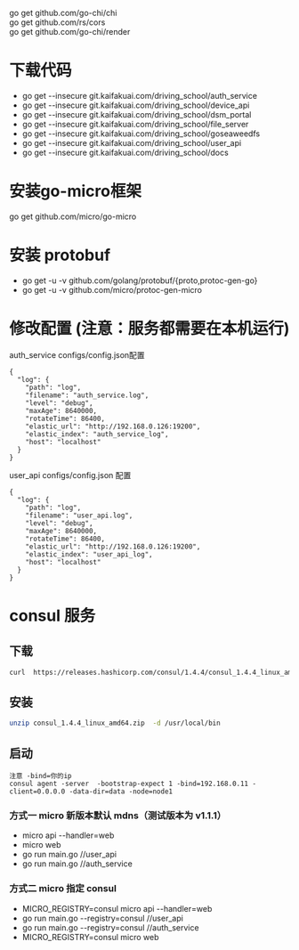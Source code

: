 
go get github.com/go-chi/chi  
go get github.com/rs/cors  
go get github.com/go-chi/render  

# 下载代码  
+ go get --insecure git.kaifakuai.com/driving_school/auth_service  
+ go get --insecure git.kaifakuai.com/driving_school/device_api  
+ go get --insecure git.kaifakuai.com/driving_school/dsm_portal  
+ go get --insecure git.kaifakuai.com/driving_school/file_server  
+ go get --insecure git.kaifakuai.com/driving_school/goseaweedfs  
+ go get --insecure git.kaifakuai.com/driving_school/user_api  
+ go get --insecure git.kaifakuai.com/driving_school/docs

# 安装go-micro框架  
go get github.com/micro/go-micro

# 安装 protobuf  
+ go get -u -v github.com/golang/protobuf/{proto,protoc-gen-go}  
+ go get -u -v github.com/micro/protoc-gen-micro

# 修改配置  (注意：服务都需要在本机运行)
auth_service configs/config.json配置
```
{
  "log": {
    "path": "log",
    "filename": "auth_service.log",
    "level": "debug",
    "maxAge": 8640000,
    "rotateTime": 86400,
    "elastic_url": "http://192.168.0.126:19200",
    "elastic_index": "auth_service_log",
    "host": "localhost"
  }
}
```

user_api configs/config.json 配置
```
{
  "log": {
    "path": "log",
    "filename": "user_api.log",
    "level": "debug",
    "maxAge": 8640000,
    "rotateTime": 86400,
    "elastic_url": "http://192.168.0.126:19200",
    "elastic_index": "user_api_log",
    "host": "localhost"
  }
}
```

#  consul 服务
## 下载
```bash
curl  https://releases.hashicorp.com/consul/1.4.4/consul_1.4.4_linux_amd64.zip -o consul_1.4.4_linux_amd64.zip
```
## 安装
```bash
unzip consul_1.4.4_linux_amd64.zip  -d /usr/local/bin
```
## 启动
```
注意 -bind=你的ip
consul agent -server  -bootstrap-expect 1 -bind=192.168.0.11 -client=0.0.0.0 -data-dir=data -node=node1
```




### 方式一 micro 新版本默认 mdns（测试版本为 v1.1.1）
+ micro api --handler=web
+ micro web
+ go run main.go  //user_api
+ go run main.go  //auth_service


### 方式二 micro 指定 consul
+  MICRO_REGISTRY=consul micro api --handler=web
+  go run main.go --registry=consul //user_api
+  go run main.go --registry=consul //auth_service
+  MICRO_REGISTRY=consul micro web






